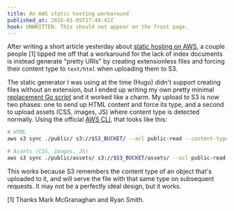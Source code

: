 ```yaml
---
title: An AWS static hosting workaround
published_at: 2016-01-05T17:49:42Z
hook: UNWRITTEN. This should not appear on the front page.
---
```


After writing a short article yesterday about [static hosting on AWS][first], a
couple people [1] tipped me off that a workaround for the lack of index documents
is instead generate "pretty URIs" by creating extensionless files and forcing
their content type to `text/html` when uploading them to S3.

The static generator I was using at the time (Hugo) didn't support creating
files without an extension, but I ended up writing my own pretty minimal
[replacement Go script][script] and it worked like a charm. My upload to S3 is
now two phases: one to send up HTML content and force its type, and a second to
upload assets (CSS, images, JS) where content type is detected normally. Using
the official [AWS CLI][awscli], that looks like this:

``` sh
# HTML
aws s3 sync ./public/ s3://$S3_BUCKET/ --acl public-read --content-type text/html --delete --exclude 'assets*'

# Assets (CSS, images, JS)
aws s3 sync ./public/assets/ s3://$S3_BUCKET/assets/ --acl public-read --delete
```

This works because S3 remembers the content type of an object that's uploaded
to it, and will serve the file with that same type on subsequent requests. It
may not be a perfectly ideal design, but it works.

[1] Thanks Mark McGranaghan and Ryan Smith.

[awscli]: https://aws.amazon.com/cli/
[first]: /fragments/aws-static-hosting
[script]: https://github.com/brandur/singularity/blob/master/main.go
